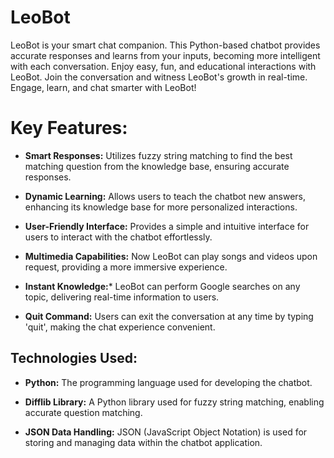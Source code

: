 # LeoBot
LeoBot is your smart chat companion. This Python-based chatbot provides accurate responses and learns from your inputs, becoming more intelligent with each conversation. Enjoy easy, fun, and educational interactions with LeoBot. Join the conversation and witness LeoBot's growth in real-time. Engage, learn, and chat smarter with LeoBot!

# Key Features:

- **Smart Responses:** Utilizes fuzzy string matching to find the best matching question from the knowledge base, ensuring accurate responses.

- **Dynamic Learning:** Allows users to teach the chatbot new answers, enhancing its knowledge base for more personalized interactions.

- **User-Friendly Interface:** Provides a simple and intuitive interface for users to interact with the chatbot effortlessly.

- **Multimedia Capabilities:** Now LeoBot can play songs and videos upon request, providing a more immersive experience.

- **Instant Knowledge:*** LeoBot can perform Google searches on any topic, delivering real-time information to users.
  
- **Quit Command:** Users can exit the conversation at any time by typing 'quit', making the chat experience convenient.

## Technologies Used:

- **Python:** The programming language used for developing the chatbot.

- **Difflib Library:** A Python library used for fuzzy string matching, enabling accurate question matching.

- **JSON Data Handling:** JSON (JavaScript Object Notation) is used for storing and managing data within the chatbot application.
